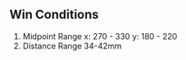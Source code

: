 ## Win Conditions

1. Midpoint Range
    x: 270 - 330
    y: 180 - 220
2. Distance Range
    34-42mm